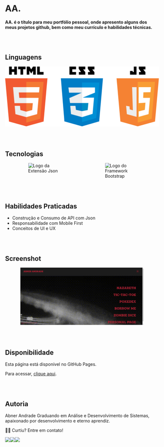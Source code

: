 # AA.

**AA. é o título para meu portfólio pessoal, onde apresento alguns dos meus projetos github, bem como meu currículo e habilidades técnicas.**

<br><br>
## Linguagens

<div style="display: flex; max-width: 100%; justify-content: space-around;">
  <img style="width:100%;" src="./to_readme/html-css-js.png">
</div>

<br><br>
## Tecnologias

<div style="display: flex; max-width: 100%; justify-content: space-around;">
    <img style="width:20%;" src="https://img.icons8.com/color-glass/96/null/json.png" alt="Logo da Extensão Json">
    <img style="width:20%;" src="https://img.icons8.com/color/96/null/bootstrap.png" alt="Logo do Framework Bootstrap">
    
</div>

<br><br>
## Habilidades Praticadas

- Construção e Consumo de API com Json
- Responsabilidade com Mobile First
- Conceitos de UI e UX


<br><br>
## Screenshot

<div style="display: flex; max-width: 100%; justify-content: space-around;">
     <img style="height: auto; width: 80%;" src="./to_readme/screenshot.png" alt="Print da página">
</div>


<br><br>
## Disponibilidade

Esta página está disponível no GitHub Pages. 

Para acessar, <a href = "https://aa-abnerandrade.github.io/meu_portfolio/" target="_blank">clique aqui</a>.

<br><br>
## Autoria

Abner Andrade Graduando em Análise e Desenvolvimento de Sistemas, apaixonado por desenvolvimento e eterno aprendiz.

👋🏽 Curtiu? Entre em contato!
<div style="display: flex">
  <a href = "https://www.linkedin.com/in/abnerandrade/"><img src="https://img.icons8.com/color/64/null/linkedin-circled--v1.png" target="_blank"></a>
  <a href = "https://api.whatsapp.com/send?phone=5521973257039&text=Oi,%20Abner.%20Curti%20teu%20Portfólio.%20%20Vamos%20trabalhar%20juntos?"><img src="https://img.icons8.com/color/64/null/whatsapp--v1.png" target="_blank"></a>
  <a href = "mailto:aa.abnerandrade@outlook.com"><img src="https://img.icons8.com/fluency/64/null/microsoft-outlook-2019.png" target="_blank"></a>
</div>

